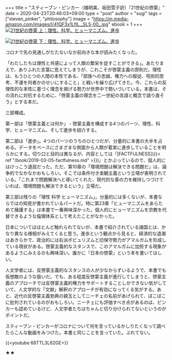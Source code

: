 +++
title = "スティーブン・ピンカー（橘明美、坂田雪子訳）『21世紀の啓蒙』"
date = 2020-04-23T20:46:03+09:00
type = "post"
author = "sugi"
tags = ["steven_pinker", "philosophy"]
image = "https://m.media-amazon.com/images/I/41QF3x1LfIL._SL5-00_.jpg"
ebook = 1
+++
<a href="https://www.amazon.co.jp/dp/B082S7Q2GN/?tag=chezsugi-22" target="_blank"><img src="https://m.media-amazon.com/images/I/41QF3x1LfIL._SL500_.jpg" alt="21世紀の啓蒙 上：理性、科学、ヒューマニズム、進歩" class="alignleft" /></a>

<a href="https://www.amazon.co.jp/dp/B082S64BCS/?tag=chezsugi-22" target="_blank"><img src="https://m.media-amazon.com/images/I/41wnE-jWf2L._SL500_.jpg" alt="21世紀の啓蒙 下：理性、科学、ヒューマニズム、進歩" class="alignleft" /></a>

コロナで先の見通しがたたないなか前向きな本が読みたくなった。

「わたしたちは理性と共感によって人類の繁栄を促すことができる」。あたりまえで、ありふれた言葉に思えてしまうが、これこそが啓蒙主義の原則だ。理性は、もうひとつの人間の本性である、「部族への忠誠、権力への服従、呪術的思考、不運を何者かのせいにすること」と戦いを繰り広げてきた。今、これらの反理性的な本性に基づく理念を掲げる勢力が世界中で勢いづいている。本書は、その流れに対抗するために、「啓蒙主義の理念を二一世紀の言語と概念で語り直そう」とする本だ。

三部構成。

第一部は「啓蒙主義とは何か」 - 啓蒙主義を構成する4つのパーツ、理性、科学、ヒューマニズム、そして進歩を紹介する。

第二部は「進歩」。4つのパーツのうちのひとつだが、分量的に本書の大半を占める。データをベースにさまざまな側面から人類が着実に進歩していることを明らかにする。切り口と目的は異なるが、内容としては『[FACTFULNESS]({{< ref "/book/2019-03-05-factfulness.md" >}})』とかぶっているので、個人的にはけっこう退屈だった。ただ、第10章の「環境問題は解決できる問題だ」は、論争的でなかなかおもしろい。そこでは条件付き楽観主義という立場が表明されている。「これまで問題解決へと導いてくれた、現代的な善の力を維持しつづけていれば、環境問題も解決できるという」立場だ。

第三部は残りの「理性 科学 ヒューマニズム」。分量的には多くないが、本書ならではの知見が書かれているパートだ。特に第23章「ヒューマニズムをあらためて擁護する」は本書で一番興味深かった。個人的にヒューマニズムを宗教を代替できるような倫理体系として考えたことがなかった。

日本についてはほとんど触れられてないが、本書で紹介されている諸国とは、かなり異なる様相がみえてくると思う。進歩という観点から見ると、経済的な退潮はあきらかで、政治的には右派ポピュリズムと旧保守勢力がアマルガムを形成している現状がある。啓蒙主義的なスタンスで、このアマルガムに加担する現象があるようにみえるのも興味深い。誰かに『日本の啓蒙』という本を書いてほしい。

人文学者には、反啓蒙主義的なスタンスの人が少なからずいるようで、本書でも仮想敵のような扱いだ。でも、ある程度反啓蒙主義が進行してしまうと、啓蒙主義のアプローチでは反啓蒙主義的権力をサポートすることしかできない気がしていて、人文学的な「文献」解釈のアプローチが有効になってくる気がする。あと、近代の反啓蒙主義勃興の親玉としてニーチェの名前があげられて、ぼこぼこに批判されているのがおもしろい。ニーチェにも評価すべき点があるのは、ピンカーも認めているけど、人文学者たちはちゃんと切り分けられてないというのがポイントだ。

スティーブン・ピンカーがコロナについて何を言っているかしりたくなって調べたらこんな動画をみつけた。本書と同じことを言っていた。ぶれてない。

{{<youtube 68TTL3L62GE>}}

★★